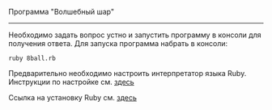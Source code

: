 Программа "Волшебный шар"
***
Необходимо задать вопрос устно и запустить программу в консоли для получения ответа.
Для запуска программа набрать в консоли:
    
    ruby 8ball.rb

Предварительно необходимо настроить интерпретатор языка Ruby. Инструкции по настройке см. [здесь](http://goodprogrammer.ru/rails-winter-18/lessons/02-setup-ruby "Хороший программист")

Ссылка на установку Ruby см. [здесь](https://www.ruby-lang.org/ru/documentation/installation/)

